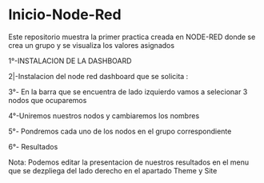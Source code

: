 # Inicio-Node-Red

Este repositorio muestra la primer practica creada en NODE-RED donde se crea un grupo y se visualiza los valores asignados

1°-INSTALACION DE LA DASHBOARD
![]()

2|-Instalacion del node red dashboard que se solicita :
![]()

3°- En la barra que se encuentra de lado izquierdo vamos a selecionar 3 nodos que ocuparemos 
![]()

4°-Uniremos nuestros nodos y cambiaremos los nombres 
![]()

5°- Pondremos cada uno de los nodos en el grupo correspondiente 
![]()

6°- Resultados 
![]()

Nota: Podemos editar la presentacion de nuestros resultados en el menu que se dezpliega del lado derecho en el apartado Theme y Site 
![]()
